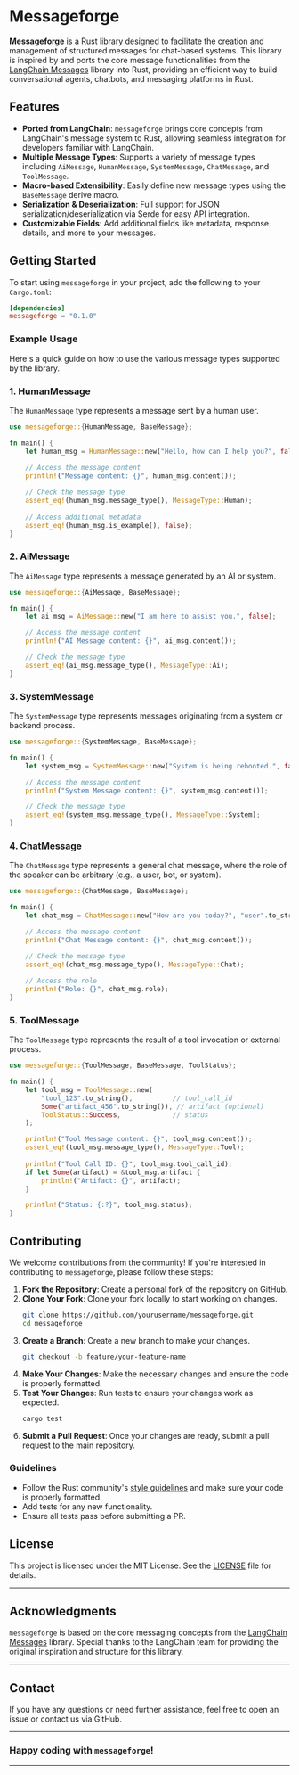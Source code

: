 # Messageforge

**Messageforge** is a Rust library designed to facilitate the creation and management of structured messages for chat-based systems. This library is inspired by and ports the core message functionalities from the [LangChain Messages](https://github.com/langchain-ai/langchain/tree/master/libs/core/langchain_core/messages) library into Rust, providing an efficient way to build conversational agents, chatbots, and messaging platforms in Rust.

## Features

- **Ported from LangChain**: `messageforge` brings core concepts from LangChain's message system to Rust, allowing seamless integration for developers familiar with LangChain.
- **Multiple Message Types**: Supports a variety of message types including `AiMessage`, `HumanMessage`, `SystemMessage`, `ChatMessage`, and `ToolMessage`.
- **Macro-based Extensibility**: Easily define new message types using the `BaseMessage` derive macro.
- **Serialization & Deserialization**: Full support for JSON serialization/deserialization via Serde for easy API integration.
- **Customizable Fields**: Add additional fields like metadata, response details, and more to your messages.

## Getting Started

To start using `messageforge` in your project, add the following to your `Cargo.toml`:

```toml
[dependencies]
messageforge = "0.1.0"
```

### Example Usage

Here's a quick guide on how to use the various message types supported by the library.

### 1. **HumanMessage**

The `HumanMessage` type represents a message sent by a human user.

```rust
use messageforge::{HumanMessage, BaseMessage};

fn main() {
    let human_msg = HumanMessage::new("Hello, how can I help you?", false);
    
    // Access the message content
    println!("Message content: {}", human_msg.content());

    // Check the message type
    assert_eq!(human_msg.message_type(), MessageType::Human);
    
    // Access additional metadata
    assert_eq!(human_msg.is_example(), false);
}
```

### 2. **AiMessage**

The `AiMessage` type represents a message generated by an AI or system.

```rust
use messageforge::{AiMessage, BaseMessage};

fn main() {
    let ai_msg = AiMessage::new("I am here to assist you.", false);

    // Access the message content
    println!("AI Message content: {}", ai_msg.content());

    // Check the message type
    assert_eq!(ai_msg.message_type(), MessageType::Ai);
}
```

### 3. **SystemMessage**

The `SystemMessage` type represents messages originating from a system or backend process.

```rust
use messageforge::{SystemMessage, BaseMessage};

fn main() {
    let system_msg = SystemMessage::new("System is being rebooted.", false);

    // Access the message content
    println!("System Message content: {}", system_msg.content());

    // Check the message type
    assert_eq!(system_msg.message_type(), MessageType::System);
}
```

### 4. **ChatMessage**

The `ChatMessage` type represents a general chat message, where the role of the speaker can be arbitrary (e.g., a user, bot, or system).

```rust
use messageforge::{ChatMessage, BaseMessage};

fn main() {
    let chat_msg = ChatMessage::new("How are you today?", "user".to_string());

    // Access the message content
    println!("Chat Message content: {}", chat_msg.content());

    // Check the message type
    assert_eq!(chat_msg.message_type(), MessageType::Chat);
    
    // Access the role
    println!("Role: {}", chat_msg.role);
}
```

### 5. **ToolMessage**

The `ToolMessage` type represents the result of a tool invocation or external process.

```rust
use messageforge::{ToolMessage, BaseMessage, ToolStatus};

fn main() {
    let tool_msg = ToolMessage::new(
        "tool_123".to_string(),          // tool_call_id
        Some("artifact_456".to_string()), // artifact (optional)
        ToolStatus::Success,             // status
    );

    println!("Tool Message content: {}", tool_msg.content());
    assert_eq!(tool_msg.message_type(), MessageType::Tool);
    
    println!("Tool Call ID: {}", tool_msg.tool_call_id);
    if let Some(artifact) = &tool_msg.artifact {
        println!("Artifact: {}", artifact);
    }

    println!("Status: {:?}", tool_msg.status);
}
```

## Contributing

We welcome contributions from the community! If you're interested in contributing to `messageforge`, please follow these steps:

1. **Fork the Repository**: Create a personal fork of the repository on GitHub.
2. **Clone Your Fork**: Clone your fork locally to start working on changes.
    ```bash
    git clone https://github.com/yourusername/messageforge.git
    cd messageforge
    ```
3. **Create a Branch**: Create a new branch to make your changes.
    ```bash
    git checkout -b feature/your-feature-name
    ```
4. **Make Your Changes**: Make the necessary changes and ensure the code is properly formatted.
5. **Test Your Changes**: Run tests to ensure your changes work as expected.
    ```bash
    cargo test
    ```
6. **Submit a Pull Request**: Once your changes are ready, submit a pull request to the main repository.

### Guidelines

- Follow the Rust community's [style guidelines](https://github.com/rust-dev-tools/fmt-rfcs) and make sure your code is properly formatted.
- Add tests for any new functionality.
- Ensure all tests pass before submitting a PR.

## License

This project is licensed under the MIT License. See the [LICENSE](LICENSE) file for details.

---

## Acknowledgments

`messageforge` is based on the core messaging concepts from the [LangChain Messages](https://github.com/langchain-ai/langchain/tree/master/libs/core/langchain_core/messages) library. Special thanks to the LangChain team for providing the original inspiration and structure for this library.

---

## Contact

If you have any questions or need further assistance, feel free to open an issue or contact us via GitHub.

---

### Happy coding with `messageforge`!

---

